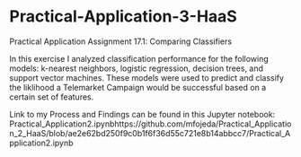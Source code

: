 # Practical-Application-3-HaaS
Practical Application Assignment 17.1: Comparing Classifiers

In this exercise I analyzed classification performance for the following models: k-nearest neighbors, logistic regression, decision trees, and support vector machines. These models were used to predict and classify the liklihood a Telemarket Campaign would be successful based on a certain set of features.

Link to my Process and Findings can be found in this Jupyter notebook: Practical_Application2.ipynbhttps://github.com/mfojeda/Practical_Application_2_HaaS/blob/ae2e62bd250f9c0b1f6f36d55c721e8b14abbcc7/Practical_Application2.ipynb
